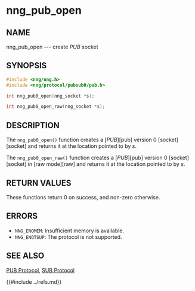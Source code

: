 # nng_pub_open

## NAME

nng_pub_open --- create _PUB_ socket

## SYNOPSIS

```c
#include <nng/nng.h>
#include <nng/protocol/pubsub0/pub.h>

int nng_pub0_open(nng_socket *s);

int nng_pub0_open_raw(nng_socket *s);
```

## DESCRIPTION

The `nng_pub0_open()` function creates a [_PUB_][pub] version 0
[socket][socket] and returns it at the location pointed to by _s_.

The `nng_pub0_open_raw()` function creates a [_PUB_][pub] version 0
[socket][socket] in
[raw mode][raw] and returns it at the location pointed to by _s_.

## RETURN VALUES

These functions return 0 on success, and non-zero otherwise.

## ERRORS

- `NNG_ENOMEM`: Insufficient memory is available.
- `NNG_ENOTSUP`: The protocol is not supported.

## SEE ALSO

[PUB Protocol](../../protocols/pub.md),
[SUB Protocol](../../protocols/sub.md)

{{#include ../refs.md}}
